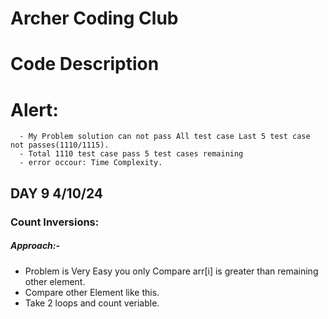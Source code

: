 # Archer Coding Club
# Code Description

   # Alert:
      - My Problem solution can not pass All test case Last 5 test case not passes(1110/1115).
      - Total 1110 test case pass 5 test cases remaining
      - error occour: Time Complexity. 


## DAY 9 4/10/24
   ### Count Inversions:
  ##### Approach:-
   - Problem is Very Easy you only Compare arr[i] is greater than remaining other element.
   - Compare other Element like this.
   - Take  2 loops and count veriable.


